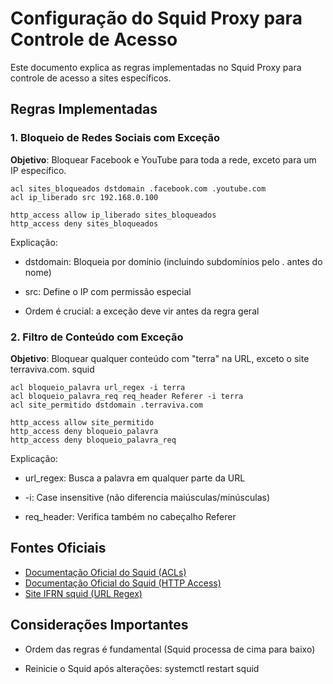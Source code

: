 # Configuração do Squid Proxy para Controle de Acesso

Este documento explica as regras implementadas no Squid Proxy para controle de acesso a sites específicos.

## Regras Implementadas

### 1. Bloqueio de Redes Sociais com Exceção

**Objetivo**: Bloquear Facebook e YouTube para toda a rede, exceto para um IP específico.

```squid
acl sites_bloqueados dstdomain .facebook.com .youtube.com
acl ip_liberado src 192.168.0.100

http_access allow ip_liberado sites_bloqueados
http_access deny sites_bloqueados
```

Explicação:

- dstdomain: Bloqueia por domínio (incluindo subdomínios pelo . antes do nome)

- src: Define o IP com permissão especial

- Ordem é crucial: a exceção deve vir antes da regra geral

### 2. Filtro de Conteúdo com Exceção

**Objetivo**: Bloquear qualquer conteúdo com "terra" na URL, exceto o site terraviva.com.
squid

```squid
acl bloqueio_palavra url_regex -i terra
acl bloqueio_palavra_req req_header Referer -i terra
acl site_permitido dstdomain .terraviva.com

http_access allow site_permitido
http_access deny bloqueio_palavra
http_access deny bloqueio_palavra_req
```

Explicação:

- url_regex: Busca a palavra em qualquer parte da URL

- -i: Case insensitive (não diferencia maiúsculas/minúsculas)

- req_header: Verifica também no cabeçalho Referer

## Fontes Oficiais

- [Documentação Oficial do Squid (ACLs)](http://www.squid-cache.org/Doc/config/acl/)
- [Documentação Oficial do Squid (HTTP Access)](http://www.squid-cache.org/Doc/config/http_access/)
- [Site IFRN squid (URL Regex)](https://mange.ifrn.edu.br/tutorial/squid/listas/)

## Considerações Importantes

- Ordem das regras é fundamental (Squid processa de cima para baixo)

- Reinicie o Squid após alterações: systemctl restart squid
